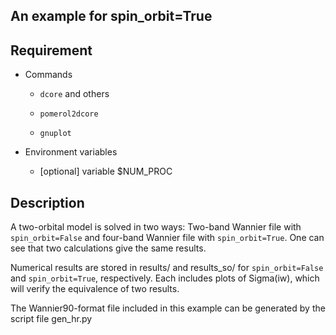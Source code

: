 An example for spin_orbit=True
--------------------------------------

## Requirement

- Commands

    - ``dcore`` and others

    - ``pomerol2dcore``

    - ``gnuplot``

- Environment variables

    - [optional] variable $NUM_PROC

## Description

A two-orbital model is solved in two ways: Two-band Wannier file with ``spin_orbit=False`` and four-band Wannier file with ``spin_orbit=True``. One can see that two calculations give the same results.

Numerical results are stored in results/ and results_so/ for ``spin_orbit=False`` and ``spin_orbit=True``, respectively. Each includes plots of Sigma(iw), which will verify the equivalence of two results.

The Wannier90-format file included in this example can be generated by the script file gen_hr.py

